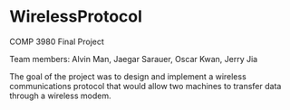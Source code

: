 # WirelessProtocol
COMP 3980 Final Project

Team members: Alvin Man, Jaegar Sarauer, Oscar Kwan, Jerry Jia

The goal of the project was to design and implement a wireless communications protocol that would allow two machines
to transfer data through a wireless modem.
